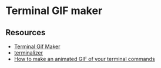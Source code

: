 # Terminal GIF maker

## Resources

* [Terminal Gif Maker](https://www.terminalgif.com/)
* [terminalizer](https://github.com/faressoft/terminalizer)
* [How to make an animated GIF of your terminal commands](https://medium.com/@pczarkowski/how-to-make-an-animated-gif-of-your-terminal-commands-62b08dfb6089)
